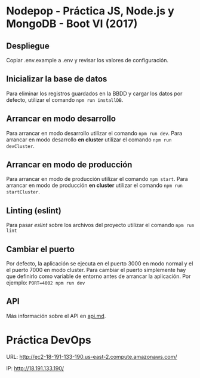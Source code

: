 # Nodepop - Práctica JS, Node.js y MongoDB - Boot VI (2017)

## Despliegue
Copiar .env.example a .env y revisar los valores de configuración.

## Inicializar la base de datos
Para eliminar los registros guardados en la BBDD y cargar los datos por defecto, utilizar el comando `npm run installDB`.

## Arrancar en modo desarrollo
Para arrancar en modo desarrollo utilizar el comando `npm run dev`.
Para arrancar en modo desarrollo **en cluster** utilizar el comando `npm run devCluster`.

## Arrancar en modo de producción
Para arrancar en modo de producción utilizar el comando `npm start`.
Para arrancar en modo de producción **en cluster** utilizar el comando `npm run startCluster`.

## Linting (eslint)
Para pasar *eslint* sobre los archivos del proyecto utilizar el comando `npm run lint`

## Cambiar el puerto
Por defecto, la aplicación se ejecuta en el puerto 3000 en modo normal y el el puerto 7000 en modo cluster. Para cambiar el puerto simplemente hay que definirlo como variable de entorno antes de arrancar la aplicación. Por ejemplo: `PORT=4002 npm run dev`

## API
Más información sobre el API en [api.md](api.md).

# Práctica DevOps
URL: http://ec2-18-191-133-190.us-east-2.compute.amazonaws.com/

IP: http://18.191.133.190/
